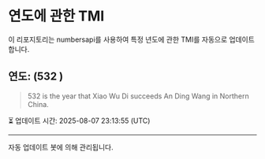 
# 연도에 관한 TMI

이 리포지토리는 numbersapi를 사용하여 특정 년도에 관한 TMI를 자동으로 업데이트합니다.

## 연도: (532 )
> 532 is the year that Xiao Wu Di succeeds An Ding Wang in Northern China.

⏳ 업데이트 시간: 2025-08-07 23:13:55 (UTC)

---
자동 업데이트 봇에 의해 관리됩니다.
